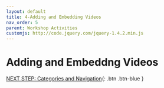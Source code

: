 ```yaml
---
layout: default
title: 4-Adding and Embedding Videos
nav_order: 5
parent: Workshop Activities
customjs: http://code.jquery.com/jquery-1.4.2.min.js
---
```

# Adding and Embeddng Videos


[NEXT STEP: Categories and Navigation](categories-navigation.html){: .btn .btn-blue }
